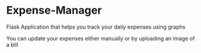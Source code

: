 # Expense-Manager

Flask Application that helps you track your daily expenses using graphs

You can update your expenses either manually or by uploading an image of a bill
